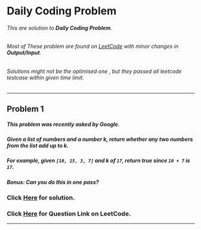 # Daily Coding Problem

###### This are solution to **Daily Coding Problem**.

###### Most of These problem are found on [*LeetCode*](https://leetcode.com/) with minor changes in **Output/Input**.

###### Solutions might not be the *optimised* one , but they passed all leetcode testcase within given *time limit*.

---

## Problem 1

##### This problem was recently asked by Google.

##### Given a list of numbers and a number k, return whether any two numbers from the list add up to k.

##### For example, given ```[10, 15, 3, 7]``` and k of ```17```, return true since ```10 + 7``` is ```17```.

##### __*Bonus*__: Can you do this in one pass?

### Click [Here](Solution/Problem#001.cpp) for solution.
### Click [Here](https://leetcode.com/problems/two-sum/) for Question Link on __LeetCode__.

---
